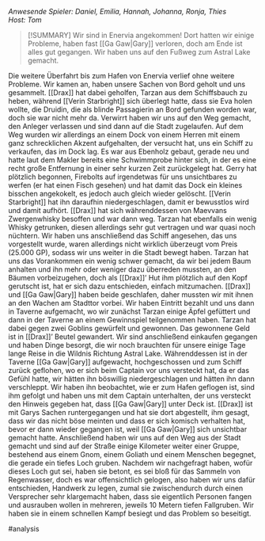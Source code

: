 _Anwesende Spieler: Daniel, Emilia, Hannah, Johanna, Ronja, Thies_  
_Host: Tom_

>[!SUMMARY]
>Wir sind in Enervia angekommen! Dort hatten wir einige Probleme, haben fast [[Ga Gaw|Gary]] verloren, doch am Ende ist alles gut gegangen. Wir haben uns auf den Fußweg zum Astral Lake gemacht.

Die weitere Überfahrt bis zum Hafen von Enervia verlief ohne weitere Probleme. Wir kamen an, haben unsere Sachen von Bord geholt und uns gesammelt. [[Drax]] hat dabei geholfen, Tarzan aus dem Schiffsbauch zu heben, während [[Verin Starbright]] sich überlegt hatte, dass sie Eva holen wollte, die Druidin, die als blinde Passagierin an Bord gefunden worden war, doch sie war nicht mehr da. Verwirrt haben wir uns auf den Weg gemacht, den Anleger verlassen und sind dann auf die Stadt zugelaufen. Auf dem Weg wurden wir allerdings an einem Dock von einem Herren mit einem ganz schrecklichen Akzent aufgehalten, der versucht hat, uns ein Schiff zu verkaufen, das im Dock lag. Es war aus Ebenholz gebaut, gerade neu und hatte laut dem Makler bereits eine Schwimmprobe hinter sich, in der es eine recht große Entfernung in einer sehr kurzen Zeit zurückgelegt hat. Gerry hat plötzlich begonnen, Firebolts auf irgendetwas für uns unsichtbares zu werfen (er hat einen Fisch gesehen) und hat damit das Dock ein kleines bisschen angekokelt, es jedoch auch gleich wieder gelöscht. [[Verin Starbright]] hat ihn daraufhin niedergeschlagen, damit er bewusstlos wird und damit aufhört. [[Drax]] hat sich währenddessen von Maevvans Zwergenwhisky besoffen und war dann weg. Tarzan hat ebenfalls ein wenig Whisky getrunken, diesen allerdings sehr gut vertragen und war quasi noch nüchtern. Wir haben uns anschließend das Schiff angesehen, das uns vorgestellt wurde, waren allerdings nicht wirklich überzeugt vom Preis (25.000 GP), sodass wir uns weiter in die Stadt bewegt haben. Tarzan hat uns das Vorankommen ein wenig schwer gemacht, da wir bei jedem Baum anhalten und ihn mehr oder weniger dazu überreden mussten, an den Bäumen vorbeizugehen, doch als [[Drax]]’ Hut ihm plötzlich auf den Kopf gerutscht ist, hat er sich dazu entschieden, einfach mitzumachen. [[Drax]] und [[Ga Gaw|Gary]] haben beide geschlafen, daher mussten wir mit ihnen an den Wachen am Stadttor vorbei. Wir haben Eintritt bezahlt und uns dann in Taverne aufgemacht, wo wir zunächst Tarzan einige Äpfel gefüttert und dann in der Taverne an einem Gewinnspiel teilgenommen haben. Tarzan hat dabei gegen zwei Goblins gewürfelt und gewonnen. Das gewonnene Geld ist in [[Drax]]’ Beutel gewandert. Wir sind anschließend einkaufen gegangen und haben Dinge besorgt, die wir noch brauchten für unsere einige Tage lange Reise in die Wildnis Richtung Astral Lake. Währenddessen ist in der Taverne [[Ga Gaw|Gary]] aufgewacht, hochgeschossen und zum Schiff zurück geflohen, wo er sich beim Captain vor uns versteckt hat, da er das Gefühl hatte, wir hätten ihn böswillig niedergeschlagen und hätten ihn dann verschleppt. Wir haben ihn beobachtet, wie er zum Hafen geflogen ist, sind ihm gefolgt und haben uns mit dem Captain unterhalten, der uns versteckt den Hinweis gegeben hat, dass [[Ga Gaw|Gary]] unter Deck ist. [[Drax]] ist mit Garys Sachen runtergegangen und hat sie dort abgestellt, ihm gesagt, dass wir das nicht böse meinten und dass er sich komisch verhalten hat, bevor er dann wieder gegangen ist, weil [[Ga Gaw|Gary]] sich unsichtbar gemacht hatte. Anschließend haben wir uns auf den Weg aus der Stadt gemacht und sind auf der Straße einige Kilometer weiter einer Gruppe, bestehend aus einem Gnom, einem Goliath und einem Menschen begegnet, die gerade ein tiefes Loch gruben. Nachdem wir nachgefragt haben, wofür dieses Loch gut sei, haben sie betont, es sei bloß für das Sammeln von Regenwasser, doch es war offensichtlich gelogen, also haben wir uns dafür entschieden, Handwerk zu legen, zumal sie zwischendurch durch einen Versprecher sehr klargemacht haben, dass sie eigentlich Personen fangen und ausrauben wollen in mehreren, jeweils 10 Metern tiefen Fallgruben. Wir haben sie in einem schnellen Kampf besiegt und das Problem so beseitigt.

#analysis